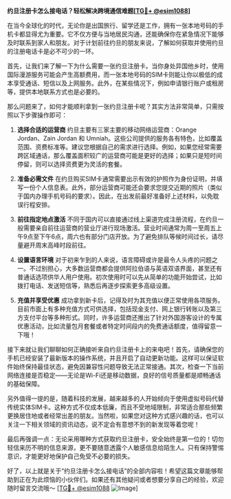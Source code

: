**约旦注册卡怎么接电话？轻松解决跨境通信难题[[TG💪+ @esim1088](https://t.me/s/esim1088)]**

在当今全球化的时代，无论你是出国旅行、留学还是工作，拥有一张本地号码的手机卡都显得尤为重要。它不仅方便与当地居民沟通，还能确保你在紧急情况下能够及时联系到家人和朋友。对于计划前往约旦的朋友来说，了解如何获取并使用约旦的注册电话卡是必不可少的一环。

首先，让我们来了解一下为什么需要一张约旦注册卡。当你身处异国他乡时，使用国际漫游服务可能会产生高额费用，而一张本地号码的SIM卡则能让你以极低的成本享受通话、短信以及上网服务。此外，在某些情况下，例如申请银行账户或租房等，提供本地联系方式也是必要的。

那么问题来了，如何才能顺利拿到一张约旦注册卡呢？其实方法非常简单，只需按照以下步骤操作即可：

1. **选择合适的运营商**
   约旦主要有三家主要的移动网络运营商：Orange Jordan、Zain Jordan 和 Umniah。这些公司提供的服务各有特色，比如覆盖范围、资费标准等。建议您根据自己的需求进行选择。例如，如果您经常需要跨区域通话，那么覆盖面积较广的运营商可能是更好的选择；如果只是短时间停留，则可以选择资费更为灵活的套餐。

2. **准备必需文件**
   在约旦购买SIM卡通常需要出示有效的护照作为身份证明，并填写一份个人信息表。此外，部分运营商可能还会要求您提交近期的照片（类似于国内办理手机号码的要求）。因此，在出发前最好准备好上述材料，以免耽误行程安排。

3. **前往指定地点激活**
   不同于国内可以直接通过线上渠道完成注册流程，在约旦一般需要亲自前往运营商的营业厅进行现场激活。营业时间通常为周一至周五上午9点至下午6点，周六也有部分门店开放。为了避免排队等候时间过长，请尽量避开周末高峰时段前往。

4. **设置语言环境**
   对于初来乍到的人来说，语言障碍或许是最令人头疼的问题之一。不过别担心，大多数运营商都会提供阿拉伯语与英语双语界面，甚至还有普通话选项供华人用户使用。初次使用时可以先从简单的功能开始尝试，比如拨打电话、发送短信等，熟悉后再逐步探索更多高级设置。

5. **充值并享受优惠**
   成功拿到新卡后，记得及时为其充值以便正常使用各项服务。目前市面上有多种充值方式可供选择，包括现金支付、网上银行转账以及第三方支付平台等多种形式。同时，许多运营商还推出了针对外国游客设计的专属优惠活动，比如流量包月套餐或者特定时间段内的免费通话额度，值得留意一下哦！

接下来就让我们聊聊如何正确接听来自约旦注册卡上的来电吧！首先，请确保您的手机已经安装了最新版本的操作系统，并且开启了自动更新功能。这样可以保证软件始终保持最佳状态，避免因兼容性问题导致无法正常接通。其次，检查一下当前网络连接是否稳定——无论是Wi-Fi还是移动数据，良好的信号质量都是顺畅通话的基础保障。

另外值得一提的是，随着科技的发展，越来越多的人开始倾向于使用虚拟号码代替传统实体SIM卡。这种方式不仅成本低廉，而且不受地域限制，非常适合那些频繁更换居住地或者经常出差的朋友。当然啦，如果您对这种方式感兴趣的话，也可以关注一下相关领域的资讯动态，说不定会有意想不到的新发现等着您呢！

最后再强调一点：无论采用哪种方式获取约旦注册卡，安全始终是第一位的！切勿轻信来历不明的信息来源，更不要随意透露个人敏感信息给陌生人。只有保持警惕意识，才能更好地保护自己免受不必要的损失。

好了，以上就是关于“约旦注册卡怎么接电话”的全部内容啦！希望这篇文章能够帮助到正在为此烦恼的小伙伴们。如果还有其他疑问或者想要分享自己的经验，欢迎随时留言交流哦～ [[TG💪+ @esim1088](https://t.me/s/esim1088) ![Image](https://i.postimg.cc/4NQfJmqS/Snipaste-2025-05-13-00-14-12.png)]